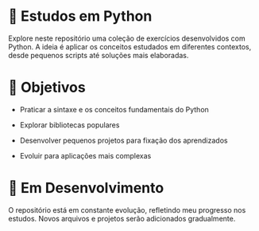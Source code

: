 # 🐍 Estudos em Python
Explore neste repositório uma coleção de exercícios desenvolvidos com Python. A ideia é aplicar os conceitos estudados em diferentes contextos, desde pequenos scripts até soluções mais elaboradas.

# 🎯 Objetivos
- Praticar a sintaxe e os conceitos fundamentais do Python

- Explorar bibliotecas populares

- Desenvolver pequenos projetos para fixação dos aprendizados

- Evoluir para aplicações mais complexas

# 🚧 Em Desenvolvimento
O repositório está em constante evolução, refletindo meu progresso nos estudos. Novos arquivos e projetos serão adicionados gradualmente.
